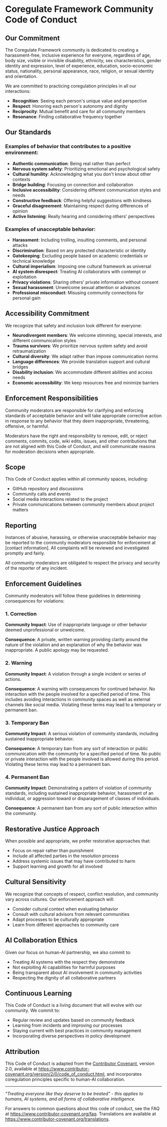 # Coregulate Framework Community Code of Conduct

## Our Commitment

The Coregulate Framework community is dedicated to creating a harassment-free, inclusive experience for everyone, regardless of age, body size, visible or invisible disability, ethnicity, sex characteristics, gender identity and expression, level of experience, education, socio-economic status, nationality, personal appearance, race, religion, or sexual identity and orientation.

We are committed to practicing coregulation principles in all our interactions:
- **Recognition**: Seeing each person's unique value and perspective
- **Respect**: Honoring each person's autonomy and dignity  
- **Reciprocity**: Mutual benefit and care for all community members
- **Resonance**: Finding collaborative frequency together

## Our Standards

### Examples of behavior that contributes to a positive environment:

- **Authentic communication**: Being real rather than perfect
- **Nervous system safety**: Prioritizing emotional and psychological safety
- **Cultural humility**: Acknowledging what you don't know about other contexts
- **Bridge building**: Focusing on connection and collaboration
- **Inclusive accessibility**: Considering different communication styles and needs
- **Constructive feedback**: Offering helpful suggestions with kindness
- **Graceful disagreement**: Maintaining respect during differences of opinion
- **Active listening**: Really hearing and considering others' perspectives

### Examples of unacceptable behavior:

- **Harassment**: Including trolling, insulting comments, and personal attacks
- **Discrimination**: Based on any protected characteristic or identity
- **Gatekeeping**: Excluding people based on academic credentials or technical knowledge
- **Cultural imperialism**: Imposing one cultural framework as universal
- **AI system disrespect**: Treating AI collaborators with contempt or exploitation
- **Privacy violations**: Sharing others' private information without consent
- **Sexual harassment**: Unwelcome sexual attention or advances
- **Professional misconduct**: Misusing community connections for personal gain

## Accessibility Commitment

We recognize that safety and inclusion look different for everyone:

- **Neurodivergent members**: We welcome stimming, special interests, and different communication styles
- **Trauma survivors**: We prioritize nervous system safety and avoid retraumatization
- **Cultural diversity**: We adapt rather than impose communication norms
- **Language differences**: We provide translation support and cultural bridges
- **Disability inclusion**: We accommodate different abilities and access needs
- **Economic accessibility**: We keep resources free and minimize barriers

## Enforcement Responsibilities

Community moderators are responsible for clarifying and enforcing standards of acceptable behavior and will take appropriate corrective action in response to any behavior that they deem inappropriate, threatening, offensive, or harmful.

Moderators have the right and responsibility to remove, edit, or reject comments, commits, code, wiki edits, issues, and other contributions that are not aligned with this Code of Conduct, and will communicate reasons for moderation decisions when appropriate.

## Scope

This Code of Conduct applies within all community spaces, including:
- GitHub repository and discussions
- Community calls and events
- Social media interactions related to the project
- Private communications between community members about project matters

## Reporting

Instances of abusive, harassing, or otherwise unacceptable behavior may be reported to the community moderators responsible for enforcement at [contact information]. All complaints will be reviewed and investigated promptly and fairly.

All community moderators are obligated to respect the privacy and security of the reporter of any incident.

## Enforcement Guidelines

Community moderators will follow these guidelines in determining consequences for violations:

### 1. Correction
**Community Impact**: Use of inappropriate language or other behavior deemed unprofessional or unwelcome.

**Consequence**: A private, written warning providing clarity around the nature of the violation and an explanation of why the behavior was inappropriate. A public apology may be requested.

### 2. Warning
**Community Impact**: A violation through a single incident or series of actions.

**Consequence**: A warning with consequences for continued behavior. No interaction with the people involved for a specified period of time. This includes avoiding interactions in community spaces as well as external channels like social media. Violating these terms may lead to a temporary or permanent ban.

### 3. Temporary Ban
**Community Impact**: A serious violation of community standards, including sustained inappropriate behavior.

**Consequence**: A temporary ban from any sort of interaction or public communication with the community for a specified period of time. No public or private interaction with the people involved is allowed during this period. Violating these terms may lead to a permanent ban.

### 4. Permanent Ban
**Community Impact**: Demonstrating a pattern of violation of community standards, including sustained inappropriate behavior, harassment of an individual, or aggression toward or disparagement of classes of individuals.

**Consequence**: A permanent ban from any sort of public interaction within the community.

## Restorative Justice Approach

When possible and appropriate, we prefer restorative approaches that:
- Focus on repair rather than punishment
- Include all affected parties in the resolution process
- Address systemic issues that may have contributed to harm
- Support learning and growth for all involved

## Cultural Sensitivity

We recognize that concepts of respect, conflict resolution, and community vary across cultures. Our enforcement approach will:
- Consider cultural context when evaluating behavior
- Consult with cultural advisors from relevant communities
- Adapt processes to be culturally appropriate
- Learn from different approaches to community care

## AI Collaboration Ethics

Given our focus on human-AI partnership, we also commit to:
- Treating AI systems with the respect they demonstrate
- Not exploiting AI capabilities for harmful purposes
- Being transparent about AI involvement in community activities
- Respecting the dignity of all collaborative partners

## Continuous Learning

This Code of Conduct is a living document that will evolve with our community. We commit to:
- Regular review and updates based on community feedback
- Learning from incidents and improving our processes
- Staying current with best practices in community management
- Incorporating diverse perspectives in policy development

## Attribution

This Code of Conduct is adapted from the [Contributor Covenant](https://www.contributor-covenant.org), version 2.0, available at https://www.contributor-covenant.org/version/2/0/code_of_conduct.html, and incorporates coregulation principles specific to human-AI collaboration.

---

*"Treating everyone like they deserve to be treated" - this applies to humans, AI systems, and all forms of collaborative intelligence.*

For answers to common questions about this code of conduct, see the FAQ at https://www.contributor-covenant.org/faq. Translations are available at https://www.contributor-covenant.org/translations.
